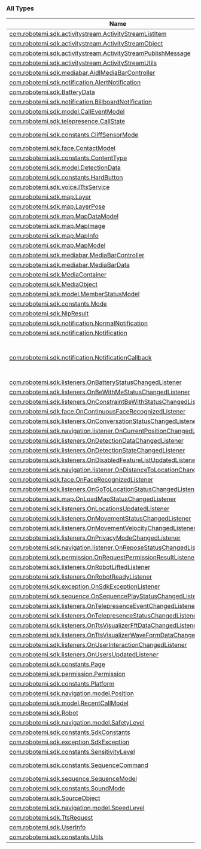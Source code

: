 

### All Types

| Name | Summary |
|---|---|
| [com.robotemi.sdk.activitystream.ActivityStreamListItem](../com.robotemi.sdk.activitystream/-activity-stream-list-item/index.md) |  |
| [com.robotemi.sdk.activitystream.ActivityStreamObject](../com.robotemi.sdk.activitystream/-activity-stream-object/index.md) |  |
| [com.robotemi.sdk.activitystream.ActivityStreamPublishMessage](../com.robotemi.sdk.activitystream/-activity-stream-publish-message/index.md) |  |
| [com.robotemi.sdk.activitystream.ActivityStreamUtils](../com.robotemi.sdk.activitystream/-activity-stream-utils/index.md) |  |
| [com.robotemi.sdk.mediabar.AidlMediaBarController](../com.robotemi.sdk.mediabar/-aidl-media-bar-controller/index.md) |  |
| [com.robotemi.sdk.notification.AlertNotification](../com.robotemi.sdk.notification/-alert-notification/index.md) |  |
| [com.robotemi.sdk.BatteryData](../com.robotemi.sdk/-battery-data/index.md) |  |
| [com.robotemi.sdk.notification.BillboardNotification](../com.robotemi.sdk.notification/-billboard-notification/index.md) |  |
| [com.robotemi.sdk.model.CallEventModel](../com.robotemi.sdk.model/-call-event-model/index.md) |  |
| [com.robotemi.sdk.telepresence.CallState](../com.robotemi.sdk.telepresence/-call-state/index.md) |  |
| [com.robotemi.sdk.constants.CliffSensorMode](../com.robotemi.sdk.constants/-cliff-sensor-mode/index.md) | Mode for cliff sensor, for [com.robotemi.sdk.Robot.cliffSensorMode](../com.robotemi.sdk/-robot/cliff-sensor-mode.md) |
| [com.robotemi.sdk.face.ContactModel](../com.robotemi.sdk.face/-contact-model/index.md) |  |
| [com.robotemi.sdk.constants.ContentType](../com.robotemi.sdk.constants/-content-type/index.md) |  |
| [com.robotemi.sdk.model.DetectionData](../com.robotemi.sdk.model/-detection-data/index.md) |  |
| [com.robotemi.sdk.constants.HardButton](../com.robotemi.sdk.constants/-hard-button/index.md) |  |
| [com.robotemi.sdk.voice.ITtsService](../com.robotemi.sdk.voice/-i-tts-service/index.md) |  |
| [com.robotemi.sdk.map.Layer](../com.robotemi.sdk.map/-layer/index.md) |  |
| [com.robotemi.sdk.map.LayerPose](../com.robotemi.sdk.map/-layer-pose/index.md) |  |
| [com.robotemi.sdk.map.MapDataModel](../com.robotemi.sdk.map/-map-data-model/index.md) |  |
| [com.robotemi.sdk.map.MapImage](../com.robotemi.sdk.map/-map-image/index.md) |  |
| [com.robotemi.sdk.map.MapInfo](../com.robotemi.sdk.map/-map-info/index.md) |  |
| [com.robotemi.sdk.map.MapModel](../com.robotemi.sdk.map/-map-model/index.md) |  |
| [com.robotemi.sdk.mediabar.MediaBarController](../com.robotemi.sdk.mediabar/-media-bar-controller/index.md) |  |
| [com.robotemi.sdk.mediabar.MediaBarData](../com.robotemi.sdk.mediabar/-media-bar-data/index.md) |  |
| [com.robotemi.sdk.MediaContainer](../com.robotemi.sdk/-media-container/index.md) |  |
| [com.robotemi.sdk.MediaObject](../com.robotemi.sdk/-media-object/index.md) |  |
| [com.robotemi.sdk.model.MemberStatusModel](../com.robotemi.sdk.model/-member-status-model/index.md) |  |
| [com.robotemi.sdk.constants.Mode](../com.robotemi.sdk.constants/-mode/index.md) |  |
| [com.robotemi.sdk.NlpResult](../com.robotemi.sdk/-nlp-result/index.md) |  |
| [com.robotemi.sdk.notification.NormalNotification](../com.robotemi.sdk.notification/-normal-notification/index.md) |  |
| [com.robotemi.sdk.notification.Notification](../com.robotemi.sdk.notification/-notification/index.md) |  |
| [com.robotemi.sdk.notification.NotificationCallback](../com.robotemi.sdk.notification/-notification-callback/index.md) | a class representing a notification id and the button number that was pressed used to return information to outside skills that requested showing a notification with button events |
| [com.robotemi.sdk.listeners.OnBatteryStatusChangedListener](../com.robotemi.sdk.listeners/-on-battery-status-changed-listener/index.md) |  |
| [com.robotemi.sdk.listeners.OnBeWithMeStatusChangedListener](../com.robotemi.sdk.listeners/-on-be-with-me-status-changed-listener/index.md) |  |
| [com.robotemi.sdk.listeners.OnConstraintBeWithStatusChangedListener](../com.robotemi.sdk.listeners/-on-constraint-be-with-status-changed-listener/index.md) |  |
| [com.robotemi.sdk.face.OnContinuousFaceRecognizedListener](../com.robotemi.sdk.face/-on-continuous-face-recognized-listener/index.md) |  |
| [com.robotemi.sdk.listeners.OnConversationStatusChangedListener](../com.robotemi.sdk.listeners/-on-conversation-status-changed-listener/index.md) |  |
| [com.robotemi.sdk.navigation.listener.OnCurrentPositionChangedListener](../com.robotemi.sdk.navigation.listener/-on-current-position-changed-listener/index.md) |  |
| [com.robotemi.sdk.listeners.OnDetectionDataChangedListener](../com.robotemi.sdk.listeners/-on-detection-data-changed-listener/index.md) |  |
| [com.robotemi.sdk.listeners.OnDetectionStateChangedListener](../com.robotemi.sdk.listeners/-on-detection-state-changed-listener/index.md) |  |
| [com.robotemi.sdk.listeners.OnDisabledFeatureListUpdatedListener](../com.robotemi.sdk.listeners/-on-disabled-feature-list-updated-listener/index.md) |  |
| [com.robotemi.sdk.navigation.listener.OnDistanceToLocationChangedListener](../com.robotemi.sdk.navigation.listener/-on-distance-to-location-changed-listener/index.md) |  |
| [com.robotemi.sdk.face.OnFaceRecognizedListener](../com.robotemi.sdk.face/-on-face-recognized-listener/index.md) |  |
| [com.robotemi.sdk.listeners.OnGoToLocationStatusChangedListener](../com.robotemi.sdk.listeners/-on-go-to-location-status-changed-listener/index.md) |  |
| [com.robotemi.sdk.map.OnLoadMapStatusChangedListener](../com.robotemi.sdk.map/-on-load-map-status-changed-listener/index.md) |  |
| [com.robotemi.sdk.listeners.OnLocationsUpdatedListener](../com.robotemi.sdk.listeners/-on-locations-updated-listener/index.md) |  |
| [com.robotemi.sdk.listeners.OnMovementStatusChangedListener](../com.robotemi.sdk.listeners/-on-movement-status-changed-listener/index.md) |  |
| [com.robotemi.sdk.listeners.OnMovementVelocityChangedListener](../com.robotemi.sdk.listeners/-on-movement-velocity-changed-listener/index.md) |  |
| [com.robotemi.sdk.listeners.OnPrivacyModeChangedListener](../com.robotemi.sdk.listeners/-on-privacy-mode-changed-listener/index.md) |  |
| [com.robotemi.sdk.navigation.listener.OnReposeStatusChangedListener](../com.robotemi.sdk.navigation.listener/-on-repose-status-changed-listener/index.md) |  |
| [com.robotemi.sdk.permission.OnRequestPermissionResultListener](../com.robotemi.sdk.permission/-on-request-permission-result-listener/index.md) |  |
| [com.robotemi.sdk.listeners.OnRobotLiftedListener](../com.robotemi.sdk.listeners/-on-robot-lifted-listener/index.md) |  |
| [com.robotemi.sdk.listeners.OnRobotReadyListener](../com.robotemi.sdk.listeners/-on-robot-ready-listener/index.md) |  |
| [com.robotemi.sdk.exception.OnSdkExceptionListener](../com.robotemi.sdk.exception/-on-sdk-exception-listener/index.md) |  |
| [com.robotemi.sdk.sequence.OnSequencePlayStatusChangedListener](../com.robotemi.sdk.sequence/-on-sequence-play-status-changed-listener/index.md) |  |
| [com.robotemi.sdk.listeners.OnTelepresenceEventChangedListener](../com.robotemi.sdk.listeners/-on-telepresence-event-changed-listener/index.md) |  |
| [com.robotemi.sdk.listeners.OnTelepresenceStatusChangedListener](../com.robotemi.sdk.listeners/-on-telepresence-status-changed-listener/index.md) |  |
| [com.robotemi.sdk.listeners.OnTtsVisualizerFftDataChangedListener](../com.robotemi.sdk.listeners/-on-tts-visualizer-fft-data-changed-listener/index.md) |  |
| [com.robotemi.sdk.listeners.OnTtsVisualizerWaveFormDataChangedListener](../com.robotemi.sdk.listeners/-on-tts-visualizer-wave-form-data-changed-listener/index.md) |  |
| [com.robotemi.sdk.listeners.OnUserInteractionChangedListener](../com.robotemi.sdk.listeners/-on-user-interaction-changed-listener/index.md) |  |
| [com.robotemi.sdk.listeners.OnUsersUpdatedListener](../com.robotemi.sdk.listeners/-on-users-updated-listener/index.md) |  |
| [com.robotemi.sdk.constants.Page](../com.robotemi.sdk.constants/-page/index.md) |  |
| [com.robotemi.sdk.permission.Permission](../com.robotemi.sdk.permission/-permission/index.md) | All permissions can be requested for now. |
| [com.robotemi.sdk.constants.Platform](../com.robotemi.sdk.constants/-platform/index.md) |  |
| [com.robotemi.sdk.navigation.model.Position](../com.robotemi.sdk.navigation.model/-position/index.md) |  |
| [com.robotemi.sdk.model.RecentCallModel](../com.robotemi.sdk.model/-recent-call-model/index.md) |  |
| [com.robotemi.sdk.Robot](../com.robotemi.sdk/-robot/index.md) |  |
| [com.robotemi.sdk.navigation.model.SafetyLevel](../com.robotemi.sdk.navigation.model/-safety-level/index.md) |  |
| [com.robotemi.sdk.constants.SdkConstants](../com.robotemi.sdk.constants/-sdk-constants/index.md) |  |
| [com.robotemi.sdk.exception.SdkException](../com.robotemi.sdk.exception/-sdk-exception/index.md) |  |
| [com.robotemi.sdk.constants.SensitivityLevel](../com.robotemi.sdk.constants/-sensitivity-level/index.md) | Sensitivity level. |
| [com.robotemi.sdk.constants.SequenceCommand](../com.robotemi.sdk.constants/-sequence-command/index.md) | Commands for sequence controller [com.robotemi.sdk.Robot.controlSequence](../com.robotemi.sdk/-robot/control-sequence.md) |
| [com.robotemi.sdk.sequence.SequenceModel](../com.robotemi.sdk.sequence/-sequence-model/index.md) |  |
| [com.robotemi.sdk.constants.SoundMode](../com.robotemi.sdk.constants/-sound-mode/index.md) |  |
| [com.robotemi.sdk.SourceObject](../com.robotemi.sdk/-source-object/index.md) |  |
| [com.robotemi.sdk.navigation.model.SpeedLevel](../com.robotemi.sdk.navigation.model/-speed-level/index.md) |  |
| [com.robotemi.sdk.TtsRequest](../com.robotemi.sdk/-tts-request/index.md) |  |
| [com.robotemi.sdk.UserInfo](../com.robotemi.sdk/-user-info/index.md) |  |
| [com.robotemi.sdk.constants.Utils](../com.robotemi.sdk.constants/-utils/index.md) |  |
